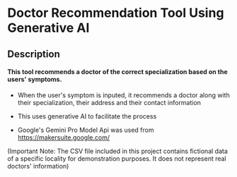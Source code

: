 # Doctor Recommendation Tool Using Generative AI

## Description

#### This tool recommends a doctor of the correct specialization based on the users' symptoms.

- When the user's symptom is inputed, it recommends a doctor along with their specialization, their address and their contact information
  
- This uses generative AI to facilitate the process

- Google's Gemini Pro Model Api was used from https://makersuite.google.com/

(Important Note: The CSV file included in this project contains fictional data of a specific locality for demonstration purposes. It does not represent real doctors' information)

